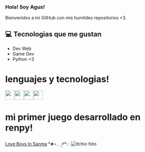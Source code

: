 
### Hola! Soy Agus!

Bienvenidxs a mi GitHub con mis humildes repositorios <3.

## :computer: Tecnologias que me gustan
* Dev Web
* Game Dev
* Python <3


# lenguajes y tecnologias!
<img src = 'https://github.com/MarikIshtar007/MarikIshtar007/blob/master/images/python2.png' height='30'/><img src = 'https://github.com/MarikIshtar007/MarikIshtar007/blob/master/images/html.svg' width='30'/><img src = 'https://github.com/MarikIshtar007/MarikIshtar007/blob/master/images/css.svg' width='30'/><img src = 'https://github.com/MarikIshtar007/MarikIshtar007/blob/master/images/js.svg' width='30'/>


# mi primer juego desarrollado en renpy!
[Love Boys In Sanma](https://agusescobbar.itch.io/love-boys-in-sanma)
°❀⋆.ೃ࿔*:･
![itchio foto](https://github.com/user-attachments/assets/922ee8e5-6fd0-4bae-907a-52c44c80c8cf)

